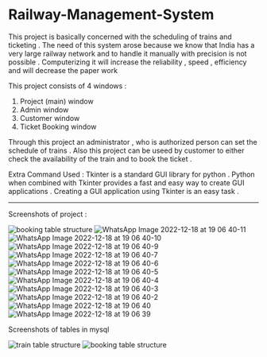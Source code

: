 # Railway-Management-System
This project is basically concerned with the scheduling of trains and ticketing . The need of this system arose because we know that India has a very large
railway network and to handle it manually with precision is not possible . Computerizing it will increase the reliability , speed , efficiency and will 
decrease the paper work 

This project consists of 4 windows :
1. Project (main) window 
2. Admin window 
3. Customer window 
4. Ticket Booking window 

Through this project an administrator , who is authorized person can set the schedule of trains .
Also this project can be useed by customer to either check the availability of the train and to book the ticket .

Extra Command Used : Tkinter is a standard GUI library for python . Python when combined with Tkinter provides a fast and easy way to create GUI 
applications . Creating a GUI application using Tkinter is an easy task .

***********************************************************************************************************************************************************

Screenshots of project : 

![booking table structure](https://user-images.githubusercontent.com/110303512/208301501-766c9154-059a-4a9e-a001-a73763cfb6ec.jpg)
![WhatsApp Image 2022-12-18 at 19 06 40-11](https://user-images.githubusercontent.com/110303512/208301506-fd7bb7b1-a88a-479d-9992-0d9c69ad9df3.jpeg)
![WhatsApp Image 2022-12-18 at 19 06 40-10](https://user-images.githubusercontent.com/110303512/208301509-e5f0e919-51cf-4a33-b58b-a612a081e7bb.jpeg)
![WhatsApp Image 2022-12-18 at 19 06 40-9](https://user-images.githubusercontent.com/110303512/208301514-ca4d56cc-21ae-48f0-ae42-f680ecea9e55.jpeg)
![WhatsApp Image 2022-12-18 at 19 06 40-7](https://user-images.githubusercontent.com/110303512/208301521-97e7f063-6785-4a91-8e91-13106bdd968b.jpeg)
![WhatsApp Image 2022-12-18 at 19 06 40-6](https://user-images.githubusercontent.com/110303512/208301524-d93128f0-2277-4dda-9a21-4ce330da956e.jpeg)
![WhatsApp Image 2022-12-18 at 19 06 40-5](https://user-images.githubusercontent.com/110303512/208301530-28e99028-a943-468f-a16a-f8499665ffdf.jpeg)
![WhatsApp Image 2022-12-18 at 19 06 40-4](https://user-images.githubusercontent.com/110303512/208301534-6f4849f0-2c62-4601-b751-2afd16e36a4e.jpeg)
![WhatsApp Image 2022-12-18 at 19 06 40-3](https://user-images.githubusercontent.com/110303512/208301535-1e4fa78f-0533-4543-be82-6756ba3b28a5.jpeg)
![WhatsApp Image 2022-12-18 at 19 06 40-2](https://user-images.githubusercontent.com/110303512/208301540-bb9a8df2-2bef-4068-8b1c-3bfe446d4dd8.jpeg)
![WhatsApp Image 2022-12-18 at 19 06 40](https://user-images.githubusercontent.com/110303512/208301550-a15898fb-f5c2-4a1e-882b-338e26d485d2.jpeg)
![WhatsApp Image 2022-12-18 at 19 06 39](https://user-images.githubusercontent.com/110303512/208301552-dafc46d1-0feb-4f17-b0ba-cfbc23000449.jpeg)






Screenshots of tables in mysql







![train table structure](https://user-images.githubusercontent.com/110303512/208300543-e397abbd-767b-4756-bb0d-e86dfc689ca6.jpg)
![booking table structure](https://user-images.githubusercontent.com/110303512/208300553-daf47981-ff35-4c81-84be-d3bdbf9744ad.jpg)

